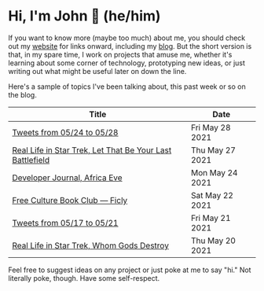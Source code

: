 # Hi, I'm John 👋 (he/him)

If you want to know more (maybe too much) about me, you should check out my [website](https://john.colagioia.net/) for links onward, including my [blog](https://john.colagioia.net/blog).  But the short version is that, in my spare time, I work on projects that amuse me, whether it's learning about some corner of technology, prototyping new ideas, or just writing out what might be useful later on down the line.

Here's a sample of topics I've been talking about, this past week or so on the blog.

|Title|Date|
|-----|-------|
|[Tweets from 05/24 to 05/28](https://john.colagioia.net/blog/media/2021/05/28/week.html)|Fri May 28 2021|
|[Real Life in Star Trek, Let That Be Your Last Battlefield](https://john.colagioia.net/blog/2021/05/27/battle.html)|Thu May 27 2021|
|[Developer Journal, Africa Eve](https://john.colagioia.net/blog/2021/05/24/africa.html)|Mon May 24 2021|
|[Free Culture Book Club — Ficly](https://john.colagioia.net/blog/2021/05/22/ficly.html)|Sat May 22 2021|
|[Tweets from 05/17 to 05/21](https://john.colagioia.net/blog/media/2021/05/21/week.html)|Fri May 21 2021|
|[Real Life in Star Trek, Whom Gods Destroy](https://john.colagioia.net/blog/2021/05/20/gods.html)|Thu May 20 2021|

Feel free to suggest ideas on any project or just poke at me to say "hi." Not literally poke, though. Have some self-respect.
